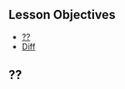 ## Lesson Objectives

* [??](#?-?)
* [Diff](https://github.com/lathonez/powwow/compare/lesson-five...lesson-six)

## ??